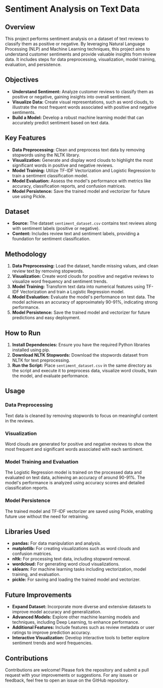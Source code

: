 # Sentiment Analysis on Text Data

## Overview

This project performs sentiment analysis on a dataset of text reviews to classify them as positive or negative. By leveraging Natural Language Processing (NLP) and Machine Learning techniques, this project aims to understand customer sentiments and provide valuable insights from review data. It includes steps for data preprocessing, visualization, model training, evaluation, and persistence.

## Objectives

- **Understand Sentiment:** Analyze customer reviews to classify them as positive or negative, gaining insights into overall sentiment.
- **Visualize Data:** Create visual representations, such as word clouds, to illustrate the most frequent words associated with positive and negative sentiments.
- **Build a Model:** Develop a robust machine learning model that can accurately predict sentiment based on text data.

## Key Features

- **Data Preprocessing:** Clean and preprocess text data by removing stopwords using the NLTK library.
- **Visualization:** Generate and display word clouds to highlight the most significant words in positive and negative reviews.
- **Model Training:** Utilize TF-IDF Vectorization and Logistic Regression to train a sentiment classification model.
- **Model Evaluation:** Assess the model's performance with metrics like accuracy, classification reports, and confusion matrices.
- **Model Persistence:** Save the trained model and vectorizer for future use using Pickle.

## Dataset

- **Source:** The dataset `sentiment_dataset.csv` contains text reviews along with sentiment labels (positive or negative).
- **Content:** Includes review text and sentiment labels, providing a foundation for sentiment classification.

## Methodology

1. **Data Preprocessing:** Load the dataset, handle missing values, and clean review text by removing stopwords.
2. **Visualization:** Create word clouds for positive and negative reviews to visualize word frequency and sentiment trends.
3. **Model Training:** Transform text data into numerical features using TF-IDF Vectorization and train a Logistic Regression model.
4. **Model Evaluation:** Evaluate the model's performance on test data. The model achieves an accuracy of approximately 90-91%, indicating strong performance.
5. **Model Persistence:** Save the trained model and vectorizer for future predictions and easy deployment.

## How to Run

1. **Install Dependencies:** Ensure you have the required Python libraries installed using pip.
2. **Download NLTK Stopwords:** Download the stopwords dataset from NLTK for text preprocessing.
3. **Run the Script:** Place `sentiment_dataset.csv` in the same directory as the script and execute it to preprocess data, visualize word clouds, train the model, and evaluate performance.

## Usage

### Data Preprocessing

Text data is cleaned by removing stopwords to focus on meaningful content in the reviews.

### Visualization

Word clouds are generated for positive and negative reviews to show the most frequent and significant words associated with each sentiment.

### Model Training and Evaluation

The Logistic Regression model is trained on the processed data and evaluated on test data, achieving an accuracy of around 90-91%. The model's performance is analyzed using accuracy scores and detailed classification reports.

### Model Persistence

The trained model and TF-IDF vectorizer are saved using Pickle, enabling future use without the need for retraining.

## Libraries Used

- **pandas:** For data manipulation and analysis.
- **matplotlib:** For creating visualizations such as word clouds and confusion matrices.
- **nltk:** For processing text data, including stopword removal.
- **wordcloud:** For generating word cloud visualizations.
- **sklearn:** For machine learning tasks including vectorization, model training, and evaluation.
- **pickle:** For saving and loading the trained model and vectorizer.

## Future Improvements

- **Expand Dataset:** Incorporate more diverse and extensive datasets to improve model accuracy and generalization.
- **Advanced Models:** Explore other machine learning models and techniques, including Deep Learning, to enhance performance.
- **Additional Features:** Include features such as review metadata or user ratings to improve prediction accuracy.
- **Interactive Visualization:** Develop interactive tools to better explore sentiment trends and word frequencies.

## Contributions

Contributions are welcome! Please fork the repository and submit a pull request with your improvements or suggestions. For any issues or feedback, feel free to open an issue on the GitHub repository.
